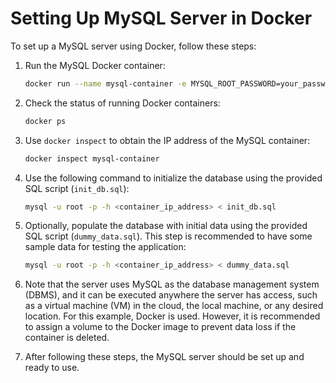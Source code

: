 # Setting Up MySQL Server in Docker

To set up a MySQL server using Docker, follow these steps:

1. Run the MySQL Docker container:
   ```bash
   docker run --name mysql-container -e MYSQL_ROOT_PASSWORD=your_password -p 3306:3306 -d mysql
   ```

2. Check the status of running Docker containers:
   ```bash
   docker ps
   ```

3. Use `docker inspect` to obtain the IP address of the MySQL container:
   ```bash
   docker inspect mysql-container
   ```

4. Use the following command to initialize the database using the provided SQL script (`init_db.sql`):
   ```bash
   mysql -u root -p -h <container_ip_address> < init_db.sql
   ```

5. Optionally, populate the database with initial data using the provided SQL script (`dummy_data.sql`). This step is recommended to have some sample data for testing the application:
   ```bash
   mysql -u root -p -h <container_ip_address> < dummy_data.sql
   ```

6. Note that the server uses MySQL as the database management system (DBMS), and it can be executed anywhere the server has access, such as a virtual machine (VM) in the cloud, the local machine, or any desired location. For this example, Docker is used. However, it is recommended to assign a volume to the Docker image to prevent data loss if the container is deleted.

7. After following these steps, the MySQL server should be set up and ready to use.
